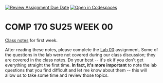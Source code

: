 [![Review Assignment Due Date](https://classroom.github.com/assets/deadline-readme-button-22041afd0340ce965d47ae6ef1cefeee28c7c493a6346c4f15d667ab976d596c.svg)](https://classroom.github.com/a/wylhnvRm)
[![Open in Codespaces](https://classroom.github.com/assets/launch-codespace-2972f46106e565e64193e422d61a12cf1da4916b45550586e14ef0a7c637dd04.svg)](https://classroom.github.com/open-in-codespaces?assignment_repo_id=19613950)
# COMP 170 SU25 WEEK 00


[Class notes](https://lgreco.github.io/cdp/COMP170/weekly/week00.html) for first week. 

After reading these notes, please complete the [Lab 00](./lab-00.md) assignment. Some of the questions in the lab were not covered during our class discussion; they are covered in the class notes. Do your best -- it's ok if you don't get everything straight the first time. **In fact, it's more important** to note the lab questions that you find difficult and let me know about them -- this will allow us to take some time and review those topics.